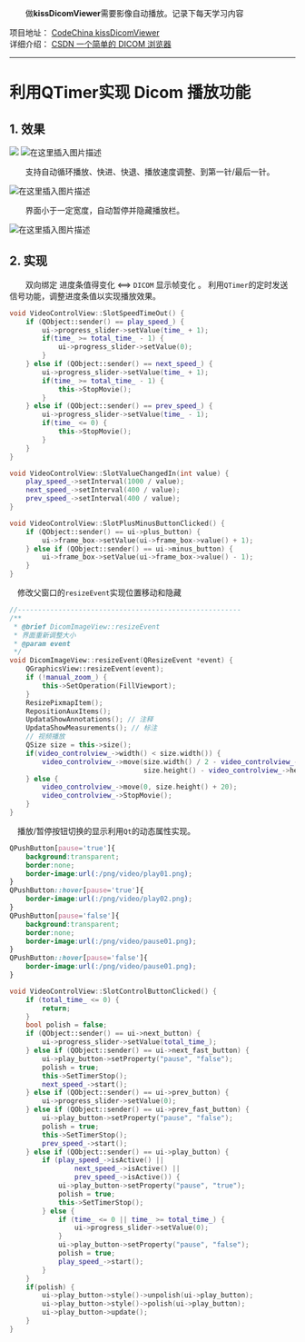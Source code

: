 &emsp;&emsp;做**kissDicomViewer**需要影像自动播放。记录下每天学习内容

项目地址：
[CodeChina kissDicomViewer](https://codechina.csdn.net/a15005784320/kiss-dicom-viewer)  
详细介绍：
[CSDN 一个简单的 DICOM 浏览器](https://beondxin.blog.csdn.net/article/details/108678403)  


---

# 利用QTimer实现 Dicom 播放功能

## 1. 效果
![
](https://img-blog.csdnimg.cn/20210123220734132.png?x-oss-process=image/watermark,type_ZmFuZ3poZW5naGVpdGk,shadow_10,text_aHR0cHM6Ly9ibG9nLmNzZG4ubmV0L2ExNTAwNTc4NDMyMA==,size_16,color_FFFFFF,t_70)
![在这里插入图片描述](https://img-blog.csdnimg.cn/20210123220845419.png?x-oss-process=image/watermark,type_ZmFuZ3poZW5naGVpdGk,shadow_10,text_aHR0cHM6Ly9ibG9nLmNzZG4ubmV0L2ExNTAwNTc4NDMyMA==,size_16,color_FFFFFF,t_70)

&emsp;&emsp;支持自动循环播放、快进、快退、播放速度调整、到第一针/最后一针。
  
![在这里插入图片描述](https://img-blog.csdnimg.cn/20210123220612861.gif)




&emsp;&emsp;界面小于一定宽度，自动暂停并隐藏播放栏。
  
![在这里插入图片描述](https://img-blog.csdnimg.cn/20210123220619714.gif)




## 2. 实现

&emsp;&emsp;双向绑定  进度条值得变化 <==> `DICOM` 显示帧变化  。 利用`QTimer`的定时发送信号功能，调整进度条值以实现播放效果。
```cpp
void VideoControlView::SlotSpeedTimeOut() {
    if (QObject::sender() == play_speed_) {
        ui->progress_slider->setValue(time_ + 1);
        if(time_ >= total_time_ - 1) {
            ui->progress_slider->setValue(0);
        }
    } else if (QObject::sender() == next_speed_) {
        ui->progress_slider->setValue(time_ + 1);
        if(time_ >= total_time_ - 1) {
            this->StopMovie();
        }
    } else if (QObject::sender() == prev_speed_) {
        ui->progress_slider->setValue(time_ - 1);
        if(time_ <= 0) {
            this->StopMovie();
        }
    }
}

void VideoControlView::SlotValueChangedIn(int value) {
    play_speed_->setInterval(1000 / value);
    next_speed_->setInterval(400 / value);
    prev_speed_->setInterval(400 / value);
}

void VideoControlView::SlotPlusMinusButtonClicked() {
    if (QObject::sender() == ui->plus_button) {
        ui->frame_box->setValue(ui->frame_box->value() + 1);
    } else if (QObject::sender() == ui->minus_button) {
        ui->frame_box->setValue(ui->frame_box->value() - 1);
    }
}
```
&ensp;&ensp;修改父窗口的`resizeEvent`实现位置移动和隐藏
```cpp
//-------------------------------------------------------
/**
 * @brief DicomImageView::resizeEvent
 * 界面重新调整大小
 * @param event
 */
void DicomImageView::resizeEvent(QResizeEvent *event) {
    QGraphicsView::resizeEvent(event);
    if (!manual_zoom_) {
        this->SetOperation(FillViewport);
    }
    ResizePixmapItem();
    RepositionAuxItems();
    UpdataShowAnnotations(); // 注释
    UpdataShowMeasurements(); // 标注
    // 视频播放
    QSize size = this->size();
    if(video_controlview_->width() < size.width()) {
        video_controlview_->move(size.width() / 2 - video_controlview_->width() / 2,
                                 size.height() - video_controlview_->height() - 5);
    } else {
        video_controlview_->move(0, size.height() + 20);
        video_controlview_->StopMovie();
    }
}

```


&ensp;&ensp;播放/暂停按钮切换的显示利用`Qt`的动态属性实现。

```css
QPushButton[pause='true']{
    background:transparent;
    border:none;
    border-image:url(:/png/video/play01.png);
}
QPushButton::hover[pause='true']{
    border-image:url(:/png/video/play02.png);
}
QPushButton[pause='false']{
    background:transparent;
    border:none;
    border-image:url(:/png/video/pause01.png);
}
QPushButton::hover[pause='false']{
    border-image:url(:/png/video/pause01.png);
}
```

```cpp
void VideoControlView::SlotControlButtonClicked() {
    if (total_time_ <= 0) {
        return;
    }
    bool polish = false;
    if (QObject::sender() == ui->next_button) {
        ui->progress_slider->setValue(total_time_);
    } else if (QObject::sender() == ui->next_fast_button) {
        ui->play_button->setProperty("pause", "false");
        polish = true;
        this->SetTimerStop();
        next_speed_->start();
    } else if (QObject::sender() == ui->prev_button) {
        ui->progress_slider->setValue(0);
    } else if (QObject::sender() == ui->prev_fast_button) {
        ui->play_button->setProperty("pause", "false");
        polish = true;
        this->SetTimerStop();
        prev_speed_->start();
    } else if (QObject::sender() == ui->play_button) {
        if (play_speed_->isActive() ||
                next_speed_->isActive() ||
                prev_speed_->isActive()) {
            ui->play_button->setProperty("pause", "true");
            polish = true;
            this->SetTimerStop();
        } else {
            if (time_ <= 0 || time_ >= total_time_) {
                ui->progress_slider->setValue(0);
            }
            ui->play_button->setProperty("pause", "false");
            polish = true;
            play_speed_->start();
        }
    }
    if(polish) {
        ui->play_button->style()->unpolish(ui->play_button);
        ui->play_button->style()->polish(ui->play_button);
        ui->play_button->update();
    }
}
```